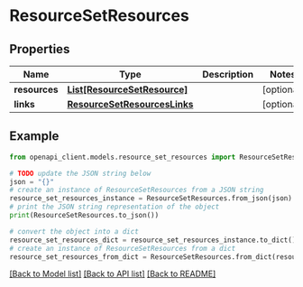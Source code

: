 # ResourceSetResources


## Properties

Name | Type | Description | Notes
------------ | ------------- | ------------- | -------------
**resources** | [**List[ResourceSetResource]**](ResourceSetResource.md) |  | [optional] 
**links** | [**ResourceSetResourcesLinks**](ResourceSetResourcesLinks.md) |  | [optional] 

## Example

```python
from openapi_client.models.resource_set_resources import ResourceSetResources

# TODO update the JSON string below
json = "{}"
# create an instance of ResourceSetResources from a JSON string
resource_set_resources_instance = ResourceSetResources.from_json(json)
# print the JSON string representation of the object
print(ResourceSetResources.to_json())

# convert the object into a dict
resource_set_resources_dict = resource_set_resources_instance.to_dict()
# create an instance of ResourceSetResources from a dict
resource_set_resources_from_dict = ResourceSetResources.from_dict(resource_set_resources_dict)
```
[[Back to Model list]](../README.md#documentation-for-models) [[Back to API list]](../README.md#documentation-for-api-endpoints) [[Back to README]](../README.md)



